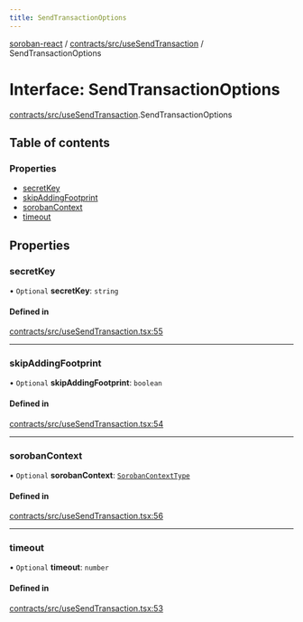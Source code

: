 ```yaml
---
title: SendTransactionOptions
---
```

[soroban-react](../README.md) / [contracts/src/useSendTransaction](../modules/contracts_src_useSendTransaction.md) / SendTransactionOptions

# Interface: SendTransactionOptions

[contracts/src/useSendTransaction](../modules/contracts_src_useSendTransaction.md).SendTransactionOptions

## Table of contents

### Properties

- [secretKey](contracts_src_useSendTransaction.SendTransactionOptions.md#secretkey)
- [skipAddingFootprint](contracts_src_useSendTransaction.SendTransactionOptions.md#skipaddingfootprint)
- [sorobanContext](contracts_src_useSendTransaction.SendTransactionOptions.md#sorobancontext)
- [timeout](contracts_src_useSendTransaction.SendTransactionOptions.md#timeout)

## Properties

### secretKey

• `Optional` **secretKey**: `string`

#### Defined in

[contracts/src/useSendTransaction.tsx:55](https://github.com/mauroepce/soroban-react/blob/18cabd0/packages/contracts/src/useSendTransaction.tsx#L55)

___

### skipAddingFootprint

• `Optional` **skipAddingFootprint**: `boolean`

#### Defined in

[contracts/src/useSendTransaction.tsx:54](https://github.com/mauroepce/soroban-react/blob/18cabd0/packages/contracts/src/useSendTransaction.tsx#L54)

___

### sorobanContext

• `Optional` **sorobanContext**: [`SorobanContextType`](core_src_SorobanContext.SorobanContextType.md)

#### Defined in

[contracts/src/useSendTransaction.tsx:56](https://github.com/mauroepce/soroban-react/blob/18cabd0/packages/contracts/src/useSendTransaction.tsx#L56)

___

### timeout

• `Optional` **timeout**: `number`

#### Defined in

[contracts/src/useSendTransaction.tsx:53](https://github.com/mauroepce/soroban-react/blob/18cabd0/packages/contracts/src/useSendTransaction.tsx#L53)
